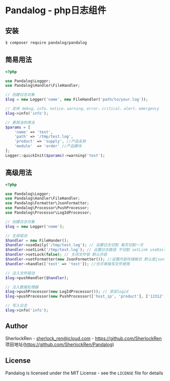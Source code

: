 # Pandalog - php日志组件

## 安装
```bash
$ composer require pandalog/pandalog
```

## 简易用法
```php
<?php

use Pandalog\Logger;
use Pandalog\Handler\FileHandler;

// 创建日志对象
$log = new Logger('name', new FileHandler('path/to/your.log'));

// 支持 debug、info、notice、warning、error、critical、alert、emergency
$log->info('info');

// 更简洁的用法
$params = [
    'name' => 'test',
    'path' => '/tmp/test.log',
    'product' => 'supply', //产品名称
    'module'  => 'order' //产品模块
];
Logger::quickInit($params)->warning('test');
```

## 高级用法

```php
<?php

use Pandalog\Logger;
use Pandalog\Handler\FileHandler;
use Pandalog\Formatter\JsonFormatter;
use Pandalog\Processor\PushProcessor;
use Pandalog\Processor\LogIdProcessor;

// 创建日志对象
$log = new Logger('name');

// 生成驱动
$handler = new FileHander();
$handler->useDaily('/tmp/test.log'); // 设置日志切割 每天切割一次
$handler->setLink('/tmp/test.log'); // 设置日志路径 不切割 setLink useDaily 二选一
$handler->setLock(false); // 关闭文件锁 默认开启
$handler->setFormatter(new JsonFormatter()); //设置内容存储格式 默认是json
$handler->handle(['test' => 'test']); //也可单独写文件使用

// 注入文件驱动
$log->pushHandler($handler);

// 注入数据处理器
$log->pushProcessor(new LogIdProcessor()); // 添加logid
$log->pushProcessor(new PushProcessor(['host_ip', 'product'], ['12312', '123'])); // 自定义存储内容

// 写入日志
$log->info('info');

```
## Author

SherlockRen - <sherlock_ren@icloud.com> - <https://github.com/SherlockRen><br />
项目地址(https://github.com/SherlockRen/Pandalog)

## License

Pandalog is licensed under the MIT License - see the `LICENSE` file for details
